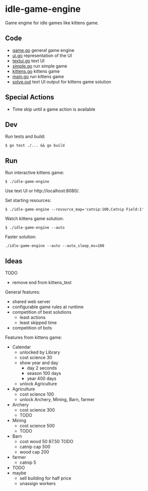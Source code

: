 # idle-game-engine

Game engine for idle games like kittens game.

## Code

- [game.go](game/game.go) general game engine
- [ui.go](ui/ui.go) representation of the UI
- [textui.go](textui/textui.go) text UI
- [simple.go](examples/simple/simple.go) run simple game
- [kittens.go](kittens/kittens.go) kittens game
- [main.go](main.go) run kittens game
- [solve.out](kittens/testdata/solve.out) text UI output for kittens game solution

## Special Actions

- Time skip until a game action is available

## Dev

Run tests and build:

```
$ go test ./... && go build
```

## Run

Run interactive kittens game:

```
$ ./idle-game-engine
```

Use text UI or http://localhost:8080/.

Set starting resources:

```
$ ./idle-game-engine --resource_map='catnip:100,Catnip Field:1'
```

Watch kittens game solution:

```
$ ./idle-game-engine --auto
```

Faster solution:

```
./idle-game-engine --auto --auto_sleep_ms=100
```

## Ideas

TODO

- remove end from kittens_test

General features:

- shared web server
- configurable game rules at runtime
- competition of best solutions
  - least actions 
  - least skipped time
- competition of bots

Features from kittens game:

- Calendar
  - unlocked by Library
  - cost science 30
  - show year and day
    - day 2 seconds
    - season 100 days
    - year 400 days
  - unlock Agriculture
- Agriculture
  - cost science 100
  - unlock Archery, Mining, Barn, farmer
- Archery
  - cost science 300
  - TODO
- Mining
  - cost science 500
  - TODO
- Barn
  - cost wood 50 87.50 TODO
  - catnip cap 500
  - wood cap 200
- farmer
  - catnip 5
- TODO
- maybe
  - sell building for half price
  - unassign workers
